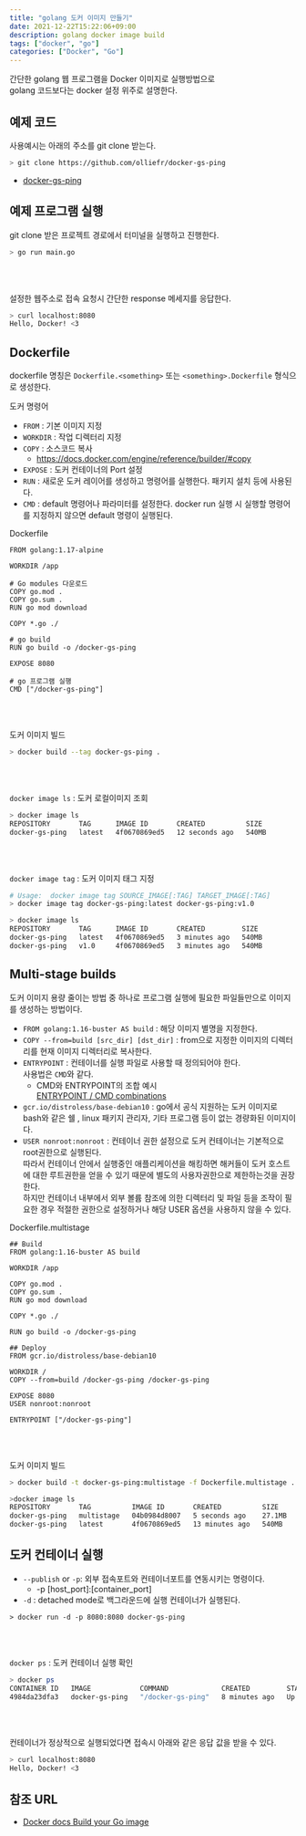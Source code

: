 ```yaml
---
title: "golang 도커 이미지 만들기"
date: 2021-12-22T15:22:06+09:00
description: golang docker image build
tags: ["docker", "go"]
categories: ["Docker", "Go"]
---
```




간단한 golang 웹 프로그램을 Docker 이미지로 실행방법으로  
golang 코드보다는 docker 설정 위주로 설명한다.

## 예제 코드

사용예시는 아래의 주소를 git clone 받는다.

```bash
> git clone https://github.com/olliefr/docker-gs-ping
```

- [docker-gs-ping](https://github.com/olliefr/docker-gs-ping)

## 예제 프로그램 실행

git clone 받은 프로젝트 경로에서 터미널을 실행하고 진행한다.

```bash
> go run main.go
```

<br><br>

설정한 웹주소로 접속 요청시 간단한 response 메세지를 응답한다.

```bash
> curl localhost:8080
Hello, Docker! <3
```

## Dockerfile

dockerfile 명칭은 `Dockerfile.<something>` 또는 `<something>.Dockerfile` 형식으로 생성한다.


도커 명령어

- `FROM` : 기본 이미지 지정
- `WORKDIR` : 작업 디렉터리 지정
- `COPY` : 소스코드 복사
	- https://docs.docker.com/engine/reference/builder/#copy
- `EXPOSE` : 도커 컨테이너의 Port 설정
- `RUN` : 새로운 도커 레이어를 생성하고 명령어를 실행한다. 패키지 설치 등에 사용된다.
- `CMD` : default 명령어나 파라미터를 설정한다. docker run 실행 시 실행할 명령어를 지정하지 않으면 default 명령이 실행된다.

Dockerfile

```
FROM golang:1.17-alpine

WORKDIR /app

# Go modules 다운로드
COPY go.mod .
COPY go.sum .
RUN go mod download

COPY *.go ./

# go build
RUN go build -o /docker-gs-ping

EXPOSE 8080

# go 프로그램 실행
CMD ["/docker-gs-ping"]
```

<br><br>

도커 이미지 빌드

```bash
> docker build --tag docker-gs-ping .
```

<br><br>

`docker image ls` : 도커 로컬이미지 조회

```bash
> docker image ls
REPOSITORY       TAG      IMAGE ID       CREATED          SIZE
docker-gs-ping   latest   4f0670869ed5   12 seconds ago   540MB
```

<br><br>

`docker image tag` : 도커 이미지 태그 지정


```bash
# Usage:  docker image tag SOURCE_IMAGE[:TAG] TARGET_IMAGE[:TAG]
> docker image tag docker-gs-ping:latest docker-gs-ping:v1.0
```

```bash
> docker image ls
REPOSITORY       TAG      IMAGE ID       CREATED         SIZE
docker-gs-ping   latest   4f0670869ed5   3 minutes ago   540MB
docker-gs-ping   v1.0     4f0670869ed5   3 minutes ago   540MB
```

## Multi-stage builds

도커 이미지 용량 줄이는 방법 중 하나로 프로그램 실행에 필요한 파일들만으로 이미지를 생성하는 방법이다.

- `FROM golang:1.16-buster AS build` : 해당 이미지 별명을 지정한다.
- `COPY --from=build [src_dir] [dst_dir]` : from으로 지정한 이미지의 디렉터리를 현재 이미지 디렉터리로 복사한다. 
- `ENTRYPOINT` : 컨테이너를 실행 파일로 사용할 때 정의되어야 한다.  
사용법은 `CMD`와 같다.
	- CMD와 ENTRYPOINT의 조합 예시  
	[ENTRYPOINT / CMD combinations](https://docs.docker.com/engine/reference/builder/#understand-how-cmd-and-entrypoint-interact)
- `gcr.io/distroless/base-debian10` : go에서 공식 지원하는 도커 이미지로 bash와 같은 쉘 , linux 패키지 관리자, 기타 프로그램 등이 없는 경량화된 이미지이다. 
- `USER nonroot:nonroot` : 컨테이너 권한 설정으로 도커 컨테이너는 기본적으로 root권한으로 실행된다.  
따라서 컨테이너 안에서 실행중인 애플리케이션을 해킹하면 해커들이 도커 호스트에 대한 루트권한을 얻을 수 있기 때문에 별도의 사용자권한으로 제한하는것을 권장한다.  
하지만 컨테이너 내부에서 외부 볼륨 참조에 의한 디렉터리 및 파일 등을 조작이 필요한 경우 적절한 권한으로 설정하거나 해당 USER 옵션을 사용하지 않을 수 있다.  

Dockerfile.multistage

```
## Build
FROM golang:1.16-buster AS build

WORKDIR /app

COPY go.mod .
COPY go.sum .
RUN go mod download

COPY *.go ./

RUN go build -o /docker-gs-ping

## Deploy
FROM gcr.io/distroless/base-debian10

WORKDIR /
COPY --from=build /docker-gs-ping /docker-gs-ping

EXPOSE 8080
USER nonroot:nonroot

ENTRYPOINT ["/docker-gs-ping"]
```

<br><br>

도커 이미지 빌드

```bash
> docker build -t docker-gs-ping:multistage -f Dockerfile.multistage .
```

```bash
>docker image ls
REPOSITORY       TAG          IMAGE ID       CREATED          SIZE
docker-gs-ping   multistage   04b0984d8007   5 seconds ago    27.1MB      
docker-gs-ping   latest       4f0670869ed5   13 minutes ago   540MB
```

## 도커 컨테이너 실행

- `--publish` or `-p`: 외부 접속포트와 컨테이너포트를 연동시키는 명령이다.
	- -p [host_port]:[container_port]
- `-d` : detached mode로 백그라운드에 실행 컨테이너가 실행된다.

```
> docker run -d -p 8080:8080 docker-gs-ping
```

<br><br>

`docker ps` : 도커 컨테이너 실행 확인

```bash
> docker ps
CONTAINER ID   IMAGE            COMMAND             CREATED         STATUS         PORTS                    NAMES
4984da23dfa3   docker-gs-ping   "/docker-gs-ping"   8 minutes ago   Up 8 minutes   0.0.0.0:8080->8080/tcp   stoic_shaw
```

<br><br>

컨테이너가 정상적으로 실행되었다면 접속시 아래와 같은 응답 값을 받을 수 있다.

```bash
> curl localhost:8080
Hello, Docker! <3
```

## 참조 URL

- [Docker docs Build your Go image](https://docs.docker.com/language/golang/build-images/)
